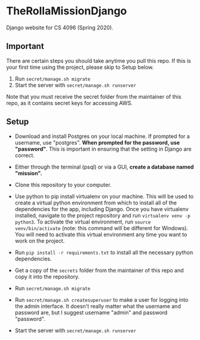 # TheRollaMissionDjango
Django website for CS 4096 (Spring 2020).

## Important

There are certain steps you should take anytime you pull this repo. If this is your first time using the project, please skip to Setup below.

1. Run `secret/manage.sh migrate` 
2. Start the server with `secret/manage.sh runserver`

Note that you must receive the secret folder from the maintainer of this repo, as it contains secret keys for accessing AWS.

## Setup

- Download and install Postgres on your local machine. If prompted for a username, use "postgres". **When prompted for the password, use "password"**. This is important in ensuring that the setting in Django are correct. 

- Either through the terminal (psql) or via a GUI, **create a database named "mission".**

- Clone this repository to your computer.

- Use python to pip install virtualenv on your machine. This will be used to create a virtual python environment from which to install all of the dependencies for the app, including Django. Once you have virtualenv installed, navigate to the project repository and run `virtualenv venv -p python3`. To activate the virtual environment, run `source venv/bin/activate` (note: this command will be different for Windows). You will need to activate this virtual environment any time you want to work on the project.

- Run `pip install -r requirements.txt` to install all the necessary python dependencies.

- Get a copy of the `secrets` folder from the maintainer of this repo and copy it into the repository.

- Run `secret/manage.sh migrate`

- Run `secret/manage.sh createsuperuser` to make a user for logging into the admin interface. It doesn't really matter what the username and password are, but I suggest username "admin" and password "password".

- Start the server with `secret/manage.sh runserver`


